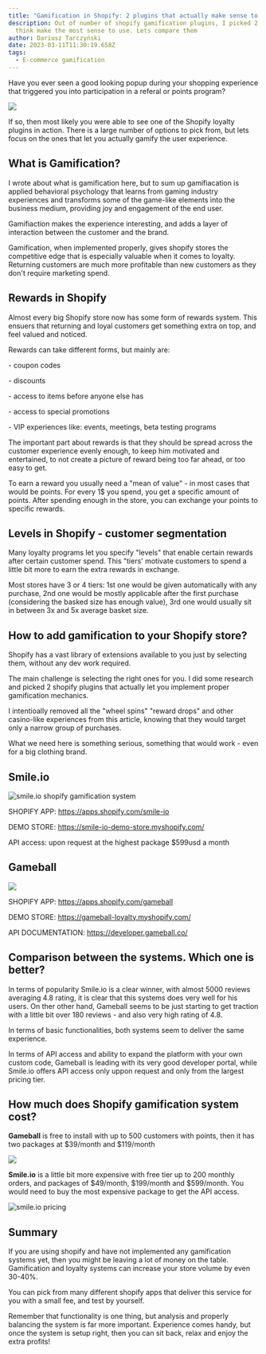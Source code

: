 ```yaml
---
title: "Gamification in Shopify: 2 plugins that actually make sense to use"
description: Out of number of shopify gamification plugins, I picked 2 that I
  think make the most sense to use. Lets compare them
author: Dariusz Tarczyński
date: 2023-03-11T11:30:19.658Z
tags:
  - E-commerce gamification
---
```

H﻿ave you ever seen a good looking popup during your shopping experience that triggered you into participation in a referal or points program?

![](/static/img/gameball-notifications-shopify-gamifiaction.png)

I﻿f so, then most likely you were able to see one of the Shopify loyalty plugins in action. There is a large number of options to pick from, but lets focus on the ones that let you actually gamify the user experience.

## What is Gamification?

I﻿ wrote about what is gamification here, but to sum up gamifiacation is applied behavioral psychology that learns from gaming industry experiences and transforms some of the game-like elements into the business medium, providing joy and engagement of the end user. 

G﻿amifiaction makes the experience interesting, and adds a layer of interaction between the customer and the brand.

G﻿amification, when implemented properly, gives shopify stores the competitive edge that is especially valuable when it comes to loyalty. Returning customers are much more profitable than new customers as they don't require marketing spend.

## R﻿ewards in Shopify

A﻿lmost every big Shopify store now has some form of rewards system. This ensuers that returning and loyal customers get something extra on top, and feel valued and noticed.

R﻿ewards can take different forms, but mainly are:

\-﻿ coupon codes

\-﻿ discounts

\-﻿ access to items before anyone else has

\-﻿ access to special promotions

\-﻿ VIP experiences like: events, meetings, beta testing programs

T﻿he important part about rewards is that they should be spread across the customer experience evenly enough, to keep him motivated and entertained, to not create a picture of reward being too far ahead, or too easy to get.

T﻿o earn a reward you usually need a "mean of value" - in most cases that would be points. For every 1$ you spend, you get a specific amount of points. After spending enough in the store, you can exchange your points to specific rewards.

## L﻿evels in Shopify - customer segmentation

M﻿any loyalty programs let you specify "levels" that enable certain rewards after certain customer spend. This "tiers' motivate customers to spend a little bit more to earn the extra rewards in exchange.

M﻿ost stores have 3 or 4 tiers: 1st one would be given automatically with any purchase, 2nd one would be mostly applicable after the first purchase (considering the basked size has enough value), 3rd one would usually sit in between 3x and 5x average basket size.

## H﻿ow to add gamification to your Shopify store?

S﻿hopify has a vast library of extensions available to you just by selecting them, without any dev work required.

T﻿he main challenge is selecting the right ones for you. I did some research and picked 2 shopify plugins that actually let you implement proper gamification mechanics.

I﻿ intentioally removed all the "wheel spins" "reward drops" and other casino-like experiences from this article, knowing that they would target only a narrow group of purchases. 

W﻿hat we need here is something serious, something that would work - even for a big clothing brand.

## S﻿mile.io

![smile.io shopify gamification system](/static/img/smileio-shopify-gamification-system.png)

SHOPIFY APP: <https://apps.shopify.com/smile-io>

DEMO STORE: <https://smile-io-demo-store.myshopify.com/>

API access: upon request at the highest package $599usd a month

## G﻿ameball

![](/static/img/gameball-shopify-gamification-syste.png)

SHOPIFY APP: <https://apps.shopify.com/gameball>

DEMO STORE: <https://gameball-loyalty.myshopify.com/>

API DOCUMENTATION: <https://developer.gameball.co/>

## C﻿omparison between the systems. Which one is better?

I﻿n terms of popularity Smile.io is a clear winner, with almost 5000 reviews averaging 4.8 rating, it is clear that this systems does very well for his users. On ther other hand, Gameball seems to be just starting to get traction with a little bit over 180 reviews - and also very high rating of 4.8.

I﻿n terms of basic functionalities, both systems seem to deliver the same experience.

I﻿n terms of API access and ability to expand the platform with your own custom code, Gameball is leading with its very good developer portal, while Smile.io offers API access only uppon request and only from the largest pricing tier.

## How much does Shopify gamification system cost?

**G﻿ameball** is free to install with up to 500 customers with points, then it has two packages at $39/month and $119/month

![](/static/img/gameball-shopify-gamification-pricing.png)

**S﻿mile.io** is a little bit more expensive with free tier up to 200 monthly orders, and packages of $49/month, $199/month and $599/month. You would need to buy the most expensive package to get the API access.

![smile.io pricing](/static/img/brave_wiye8m8osa.png)

## S﻿ummary

I﻿f you are using shopify and have not implemented any gamification systems yet, then you might be leaving a lot of money on the table. Gamification and loyalty systems can increase your store volume by even 30-40%.

You can pick from many different shopify apps that deliver this service for you with a small fee, and test by yourself.

R﻿emember that functionality is one thing, but analysis and properly balancing the system is far more important. Experience comes handy, but once the system is setup right, then you can sit back, relax and enjoy the extra profits!